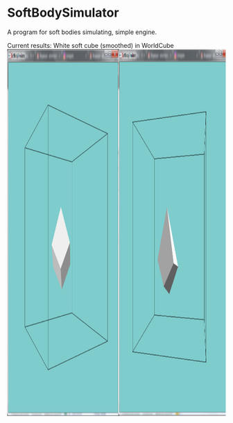 # SoftBodySimulator
A program for soft bodies simulating, simple engine.

Current results:
White soft cube (smoothed) in WorldCube
<img src="cube1.png" width="1600" height="845"/>

